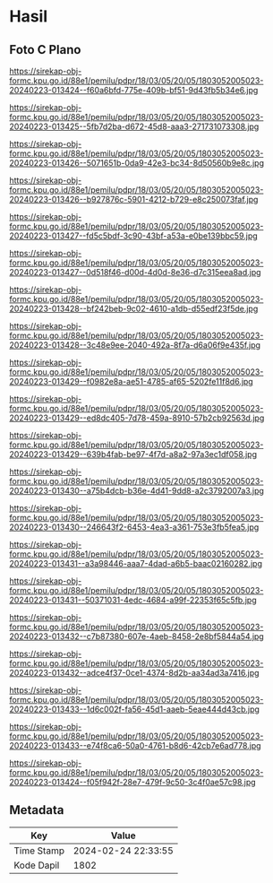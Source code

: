 # Hasil

## Foto C Plano

https://sirekap-obj-formc.kpu.go.id/88e1/pemilu/pdpr/18/03/05/20/05/1803052005023-20240223-013424--f60a6bfd-775e-409b-bf51-9d43fb5b34e6.jpg

https://sirekap-obj-formc.kpu.go.id/88e1/pemilu/pdpr/18/03/05/20/05/1803052005023-20240223-013425--5fb7d2ba-d672-45d8-aaa3-271731073308.jpg

https://sirekap-obj-formc.kpu.go.id/88e1/pemilu/pdpr/18/03/05/20/05/1803052005023-20240223-013426--5071651b-0da9-42e3-bc34-8d50560b9e8c.jpg

https://sirekap-obj-formc.kpu.go.id/88e1/pemilu/pdpr/18/03/05/20/05/1803052005023-20240223-013426--b927876c-5901-4212-b729-e8c250073faf.jpg

https://sirekap-obj-formc.kpu.go.id/88e1/pemilu/pdpr/18/03/05/20/05/1803052005023-20240223-013427--fd5c5bdf-3c90-43bf-a53a-e0be139bbc59.jpg

https://sirekap-obj-formc.kpu.go.id/88e1/pemilu/pdpr/18/03/05/20/05/1803052005023-20240223-013427--0d518f46-d00d-4d0d-8e36-d7c315eea8ad.jpg

https://sirekap-obj-formc.kpu.go.id/88e1/pemilu/pdpr/18/03/05/20/05/1803052005023-20240223-013428--bf242beb-9c02-4610-a1db-d55edf23f5de.jpg

https://sirekap-obj-formc.kpu.go.id/88e1/pemilu/pdpr/18/03/05/20/05/1803052005023-20240223-013428--3c48e9ee-2040-492a-8f7a-d6a06f9e435f.jpg

https://sirekap-obj-formc.kpu.go.id/88e1/pemilu/pdpr/18/03/05/20/05/1803052005023-20240223-013429--f0982e8a-ae51-4785-af65-5202fe11f8d6.jpg

https://sirekap-obj-formc.kpu.go.id/88e1/pemilu/pdpr/18/03/05/20/05/1803052005023-20240223-013429--ed8dc405-7d78-459a-8910-57b2cb92563d.jpg

https://sirekap-obj-formc.kpu.go.id/88e1/pemilu/pdpr/18/03/05/20/05/1803052005023-20240223-013429--639b4fab-be97-4f7d-a8a2-97a3ec1df058.jpg

https://sirekap-obj-formc.kpu.go.id/88e1/pemilu/pdpr/18/03/05/20/05/1803052005023-20240223-013430--a75b4dcb-b36e-4d41-9dd8-a2c3792007a3.jpg

https://sirekap-obj-formc.kpu.go.id/88e1/pemilu/pdpr/18/03/05/20/05/1803052005023-20240223-013430--246643f2-6453-4ea3-a361-753e3fb5fea5.jpg

https://sirekap-obj-formc.kpu.go.id/88e1/pemilu/pdpr/18/03/05/20/05/1803052005023-20240223-013431--a3a98446-aaa7-4dad-a6b5-baac02160282.jpg

https://sirekap-obj-formc.kpu.go.id/88e1/pemilu/pdpr/18/03/05/20/05/1803052005023-20240223-013431--50371031-4edc-4684-a99f-22353f65c5fb.jpg

https://sirekap-obj-formc.kpu.go.id/88e1/pemilu/pdpr/18/03/05/20/05/1803052005023-20240223-013432--c7b87380-607e-4aeb-8458-2e8bf5844a54.jpg

https://sirekap-obj-formc.kpu.go.id/88e1/pemilu/pdpr/18/03/05/20/05/1803052005023-20240223-013432--adce4f37-0ce1-4374-8d2b-aa34ad3a7416.jpg

https://sirekap-obj-formc.kpu.go.id/88e1/pemilu/pdpr/18/03/05/20/05/1803052005023-20240223-013433--1d6c002f-fa56-45d1-aaeb-5eae444d43cb.jpg

https://sirekap-obj-formc.kpu.go.id/88e1/pemilu/pdpr/18/03/05/20/05/1803052005023-20240223-013433--e74f8ca6-50a0-4761-b8d6-42cb7e6ad778.jpg

https://sirekap-obj-formc.kpu.go.id/88e1/pemilu/pdpr/18/03/05/20/05/1803052005023-20240223-013424--f05f942f-28e7-479f-9c50-3c4f0ae57c98.jpg


## Metadata

| Key        | Value               |
| ---------- | ------------------- |
| Time Stamp | 2024-02-24 22:33:55 |
| Kode Dapil | 1802                |



